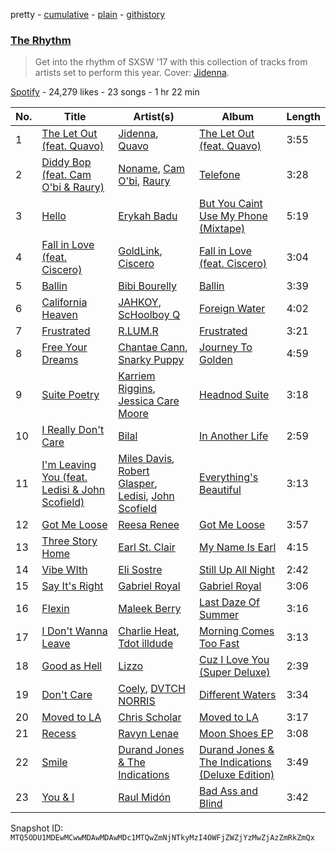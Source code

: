 pretty - [cumulative](/playlists/cumulative/37i9dQZF1DWSRMdeGCgprt.md) - [plain](/playlists/plain/37i9dQZF1DWSRMdeGCgprt) - [githistory](https://github.githistory.xyz/mackorone/spotify-playlist-archive/blob/main/playlists/plain/37i9dQZF1DWSRMdeGCgprt)

### [The Rhythm](https://open.spotify.com/playlist/37i9dQZF1DWSRMdeGCgprt)

> Get into the rhythm of SXSW '17 with this collection of tracks from artists set to perform this year\. Cover: <a href="spotify:artist:4TsHKU8l8Wq7n7OPVikirn">Jidenna</a>.

[Spotify](https://open.spotify.com/user/spotify) - 24,279 likes - 23 songs - 1 hr 22 min

| No. | Title | Artist(s) | Album | Length |
|---|---|---|---|---|
| 1 | [The Let Out \(feat\. Quavo\)](https://open.spotify.com/track/7yMhyRmQGv6mSD6SkfhPeF) | [Jidenna](https://open.spotify.com/artist/4TsHKU8l8Wq7n7OPVikirn), [Quavo](https://open.spotify.com/artist/0VRj0yCOv2FXJNP47XQnx5) | [The Let Out \(feat\. Quavo\)](https://open.spotify.com/album/5DBsERTpvdP0KfhG25aHif) | 3:55 |
| 2 | [Diddy Bop \(feat\. Cam O'bi & Raury\)](https://open.spotify.com/track/6JvfBzqZmSiEG5MjM7OcSY) | [Noname](https://open.spotify.com/artist/1EpyA68dKpjf7jXmQL88Hy), [Cam O'bi](https://open.spotify.com/artist/4jqFe1fd5uul2XSSxsRvbZ), [Raury](https://open.spotify.com/artist/2PU4qFehXQF7WnlFsJpBiJ) | [Telefone](https://open.spotify.com/album/18Scpsg5OV1iYNtSaCsjwz) | 3:28 |
| 3 | [Hello](https://open.spotify.com/track/44s8AnWjkj68J5N9JKX8Zw) | [Erykah Badu](https://open.spotify.com/artist/7IfculRW2WXyzNQ8djX8WX) | [But You Caint Use My Phone \(Mixtape\)](https://open.spotify.com/album/4f2Gxvy2gb2VXTIWemUEqL) | 5:19 |
| 4 | [Fall in Love \(feat\. Ciscero\)](https://open.spotify.com/track/2RISD4aJrioDB54exm5WWM) | [GoldLink](https://open.spotify.com/artist/5XenQ7XfcvQdfIbpLEFaKQ), [Ciscero](https://open.spotify.com/artist/5oSCIcpPdrO3UhTMATxkYL) | [Fall in Love \(feat\. Ciscero\)](https://open.spotify.com/album/5ryBqWw69xLn1nLaPCGOev) | 3:04 |
| 5 | [Ballin](https://open.spotify.com/track/0YclWqGe9XpQBx3gwAyyJJ) | [Bibi Bourelly](https://open.spotify.com/artist/3jDtqAKltRxJi64svLZGj7) | [Ballin](https://open.spotify.com/album/5QT2WIYOht8nmAspk57Je7) | 3:39 |
| 6 | [California Heaven](https://open.spotify.com/track/0TW3dlG3BaF2LNiDkUu10u) | [JAHKOY](https://open.spotify.com/artist/1c5SlzViAqsaB0kXygfSjh), [ScHoolboy Q](https://open.spotify.com/artist/5IcR3N7QB1j6KBL8eImZ8m) | [Foreign Water](https://open.spotify.com/album/7ocGYko8jsqIcV18uPfUk9) | 4:02 |
| 7 | [Frustrated](https://open.spotify.com/track/5Ny3wPkBqfpmDxuifn4s8s) | [R.LUM.R](https://open.spotify.com/artist/7JBZN2pehWRUu3fX11lP2y) | [Frustrated](https://open.spotify.com/album/0ewxQHdl5Jc5VVsBbyh3nZ) | 3:21 |
| 8 | [Free Your Dreams](https://open.spotify.com/track/7zTnlgGkXV0RucjuPmbn44) | [Chantae Cann](https://open.spotify.com/artist/1cPLFQV7MAWQiaDW5SlUMR), [Snarky Puppy](https://open.spotify.com/artist/7ENzCHnmJUr20nUjoZ0zZ1) | [Journey To Golden](https://open.spotify.com/album/2FzgU4cRVqYl6yrsj9Ya5z) | 4:59 |
| 9 | [Suite Poetry](https://open.spotify.com/track/713k05dVPAnEyh6LsCoejl) | [Karriem Riggins](https://open.spotify.com/artist/6e7BQ0gM6o8ecMXRZkXxlZ), [Jessica Care Moore](https://open.spotify.com/artist/4kjUXLlk49BHRmOMJmGKdj) | [Headnod Suite](https://open.spotify.com/album/7FuXUobpTFPSCldrdU1jaL) | 3:18 |
| 10 | [I Really Don't Care](https://open.spotify.com/track/0oF0fJdtqJE9g1MJwnE6dU) | [Bilal](https://open.spotify.com/artist/4jCbgl5Dmt3uOh8WRQfpPs) | [In Another Life](https://open.spotify.com/album/1vqLH6G459w4pRGElplhkV) | 2:59 |
| 11 | [I'm Leaving You \(feat\. Ledisi & John Scofield\)](https://open.spotify.com/track/4m6UKPkoGeSAuA2jRvo9hk) | [Miles Davis](https://open.spotify.com/artist/0kbYTNQb4Pb1rPbbaF0pT4), [Robert Glasper](https://open.spotify.com/artist/5cM1PvItlR21WUyBnsdMcn), [Ledisi](https://open.spotify.com/artist/60ciIY5MouLc2Y9n34DJdA), [John Scofield](https://open.spotify.com/artist/14RXohtx6NiBGFTW8IdmAK) | [Everything's Beautiful](https://open.spotify.com/album/0DI27qIRQRFkXrMvHxj9yh) | 3:13 |
| 12 | [Got Me Loose](https://open.spotify.com/track/4xsjRZgz4eKl4MdAZ8afjJ) | [Reesa Renee](https://open.spotify.com/artist/1sP9nzoMXxaI0LiU1uWoLL) | [Got Me Loose](https://open.spotify.com/album/0u5pSvtfkTrcAwf11TxxFW) | 3:57 |
| 13 | [Three Story Home](https://open.spotify.com/track/6iW5PhSMJrGrZJWHqsydmo) | [Earl St\. Clair](https://open.spotify.com/artist/0h9IuyuhaLBJWOpebvgTk5) | [My Name Is Earl](https://open.spotify.com/album/4ZFj9ZGycCJdFCeZrFyOlz) | 4:15 |
| 14 | [Vibe WIth](https://open.spotify.com/track/6n8HN4j2kkawKoDwwrzJ1M) | [Eli Sostre](https://open.spotify.com/artist/1ZilzPhvZhYUCSGczNRlyt) | [Still Up All Night](https://open.spotify.com/album/5rVkxGIEzN1QFwKoOUFgwd) | 2:42 |
| 15 | [Say It's Right](https://open.spotify.com/track/6FeU3DRZUQWkr3i2n5OMNP) | [Gabriel Royal](https://open.spotify.com/artist/27BGBjfqb5MFhyMdX26pW6) | [Gabriel Royal](https://open.spotify.com/album/3qtmRfnU2yfvsRiKwLhqEn) | 3:06 |
| 16 | [Flexin](https://open.spotify.com/track/2XW0n3POGQ9D2no2dBZgRO) | [Maleek Berry](https://open.spotify.com/artist/520qA5VGL9iI0SbmEnTVNg) | [Last Daze Of Summer](https://open.spotify.com/album/43s6lCKf5fKnM9xPNQQzeI) | 3:16 |
| 17 | [I Don't Wanna Leave](https://open.spotify.com/track/6f02BtyPQvYflisHQPlCTz) | [Charlie Heat](https://open.spotify.com/artist/0bbguzUos4LO6NikkdXdzw), [Tdot illdude](https://open.spotify.com/artist/4gcBXAL1iwHPIrf1LdVsKg) | [Morning Comes Too Fast](https://open.spotify.com/album/5SMNVBBlhEKuzwe78byNnl) | 3:13 |
| 18 | [Good as Hell](https://open.spotify.com/track/6KgBpzTuTRPebChN0VTyzV) | [Lizzo](https://open.spotify.com/artist/56oDRnqbIiwx4mymNEv7dS) | [Cuz I Love You \(Super Deluxe\)](https://open.spotify.com/album/7hBV0wo7cDHZQLYnuOJ312) | 2:39 |
| 19 | [Don't Care](https://open.spotify.com/track/2obzETB8ZNaHhTGhnbAqJF) | [Coely](https://open.spotify.com/artist/2DzbXUAn0DiYqcgu2wDfaf), [DVTCH NORRIS](https://open.spotify.com/artist/0j0HOVpdJ2XuGIkfWhEdtz) | [Different Waters](https://open.spotify.com/album/77WZ1J2FUsry4UiyasJ8c5) | 3:34 |
| 20 | [Moved to LA](https://open.spotify.com/track/2kwL86tUFvBVHnJdETL760) | [Chris Scholar](https://open.spotify.com/artist/1mNkxKTW6JzD4tUsjLq4bl) | [Moved to LA](https://open.spotify.com/album/0V0tKL2GAD8MCsXBSENY1P) | 3:17 |
| 21 | [Recess](https://open.spotify.com/track/1e4CsgIIzrGpEVcjY95gZw) | [Ravyn Lenae](https://open.spotify.com/artist/5RTLRtXjbXI2lSXc6jxlAz) | [Moon Shoes EP](https://open.spotify.com/album/57X0V74PxWKM2fuyf283tE) | 3:08 |
| 22 | [Smile](https://open.spotify.com/track/6mUUv0qz4deyMO7jB5drzU) | [Durand Jones & The Indications](https://open.spotify.com/artist/6TVVIyd0fsRDGg6WzHKyTP) | [Durand Jones & The Indications \(Deluxe Edition\)](https://open.spotify.com/album/3idaZ1PVAh5zF50jEipyEq) | 3:49 |
| 23 | [You & I](https://open.spotify.com/track/02o0U7KH4t9oPUObu3e38c) | [Raul Midón](https://open.spotify.com/artist/2z3984YB48d3CFltzVlFYE) | [Bad Ass and Blind](https://open.spotify.com/album/0NtTUwDr61O8PFNUFSrmKz) | 3:42 |

Snapshot ID: `MTQ5ODU1MDEwMCwwMDAwMDAwMDc1MTQwZmNjNTkyMzI4OWFjZWZjYzMwZjAzZmRkZmQx`
